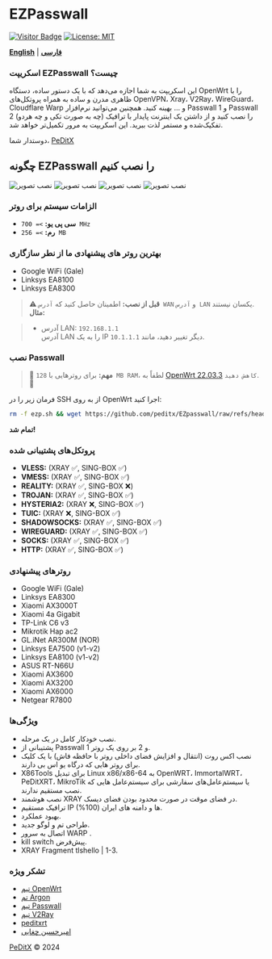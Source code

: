 # EZPasswall
[![Visitor Badge](https://img.shields.io/badge/Chat%20on-Telegram-blue.svg)](https://t.me/peditx) [![License: MIT](https://img.shields.io/badge/License-MIT-blue.svg)](https://opensource.org/licenses/MIT)

[**English**](README.md) | [**فارسی**](README_fa.md)


### اسکریپت EZPasswall چیست؟

  این اسکریپت به شما اجازه می‌دهد که با یک دستور ساده، دستگاه OpenWrt را با ظاهری مدرن و ساده به همراه پروتکل‌های OpenVPN، Xray، V2Ray، WireGuard، Cloudflare Warp و ... بهینه کنید. همچنین می‌توانید نرم‌افزار Passwall 1 و Passwall 2 (چه به صورت تکی و چه هردو) را نصب کنید و از داشتن یک اینترنت پایدار با ترافیک تفکیک‌شده و مستمر لذت ببرید. 
  این اسکریپت به مرور تکمیل‌تر خواهد شد.

  دوستدار شما،
[PeDitX](https://github.com/peditx)

## چگونه EZPasswall را نصب کنیم
![نصب تصویر](https://github.com/peditx/iranIPS/blob/1f05bc52dae7b573742e0bcccf8430c8a46b94e4/.files/lowspc/main/photo_2024-10-27_21-15-16.jpg?raw=true)
![نصب تصویر](https://github.com/peditx/iranIPS/blob/ffce5c185aecd61f1d92d100593ceecb2b905235/.files/lowspc/main/photo_2024-10-27_20-03-44.jpg?raw=true)
![نصب تصویر](https://github.com/peditx/iranIPS/blob/main/.files/lowspc/main/photo_2024-10-29_17-52-17.jpg?raw=true)
![نصب تصویر](https://github.com/peditx/iranIPS/blob/main/.files/lowspc/main/photo_2024-10-31_04-39-14.jpg?raw=true)

### الزامات سیستم برای روتر

- **سی پی یو:** `>= 700 MHz`
- **رم:** `>= 256 MB`

### بهترین روتر های پیشنهادی ما از نطر سازگاری 

- Google WiFi (Gale)
- Linksys EA8100
- Linksys EA8300


> ⚠  **قبل از نصب:** اطمینان حاصل کنید که `آدرس WAN` و `آدرس LAN` یکسان نیستند.  
> **مثال:** 

> - آدرس LAN: `192.168.1.1`  
> آدرس LAN را به یک IP دیگر تغییر دهید، مانند `10.1.1.1`.



### نصب Passwall

> 🔴 **مهم:** برای روترهایی با `128 MB RAM`، لطفاً به [OpenWrt 22.03.3](https://archive.openwrt.org/releases/22.03.3/targets/) `کاهش دهید`. 🔴

فرمان زیر را در SSH از به روی OpenWrt اجرا کنید:

```bash
rm -f ezp.sh && wget https://github.com/peditx/EZpasswall/raw/refs/heads/main/ezp.sh && chmod 777 ezp.sh && sh ezp.sh
```
**تمام شد!**



### پروتکل‌های پشتیبانی شده

- **VLESS:** (XRAY ✅, SING-BOX ✅)
- **VMESS:** (XRAY ✅, SING-BOX ✅)
- **REALITY:** (XRAY ✅, SING-BOX ❌)
- **TROJAN:** (XRAY ✅, SING-BOX ✅)
- **HYSTERIA2:** (XRAY ❌, SING-BOX ✅)
- **TUIC:** (XRAY ❌, SING-BOX ✅)
- **SHADOWSOCKS:** (XRAY ✅, SING-BOX ✅)
- **WIREGUARD:** (XRAY ✅, SING-BOX ✅)
- **SOCKS:** (XRAY ✅, SING-BOX ✅)
- **HTTP:** (XRAY ✅, SING-BOX ✅)



### روترهای پیشنهادی

- Google WiFi (Gale)
- Linksys EA8300
- Xiaomi AX3000T
- Xiaomi 4a Gigabit
- TP-Link C6 v3
- Mikrotik Hap ac2
- GL.iNet AR300M (NOR)
- Linksys EA7500 (v1-v2)
- Linksys EA8100 (v1-v2)
- ASUS RT-N66U
- Xiaomi AX3600
- Xiaomi AX3200
- Xiaomi AX6000
- Netgear R7800



### ویژگی‌ها

- نصب خودکار کامل در یک مرحله.
- پشتیبانی از Passwall 1 و 2 بر روی یک روتر.
- نصب اکس روت (انتقال و افزایش فضای داخلی روتر با حافظه فاش) با یک کلیک برای روتر هایی که درگاه یو اس بی دارند.
- X86Tools برای تبدیل Linux x86/x86-64 به OpenWRT، ImmortalWRT، PeDitXRT، MikroTik یا سیستم‌عامل‌های سفارشی برای سیستم‌عامل هایی که نصب مستقیم ندارند.
- نصب هوشمند XRAY در فضای موقت در صورت محدود بودن فضای دیسک.
- ترافیک مستقیم IP ها و دامنه های ایران (100%).
- بهبود عملکرد.
- طراحی تم و لوگو جدید.
- اتصال به سرور WARP .
- kill switch پیش‌فرض.
- XRAY Fragment tlshello | 1-3.




### تشکر ویژه

- [تیم OpenWrt](https://github.com/openwrt)
- [تم Argon](https://github.com/jerrykuku)
- [تیم Passwall](https://github.com/xiaorouji)
- [تیم V2Ray](https://github.com/v2ray)
- [peditxrt](https://github.com/peditx/PeDitXrt)
- [امیرحسین چغایی](https://github.com/amirhosseinchoghaei)






[PeDitX](https://github.com/peditx) © 2024
